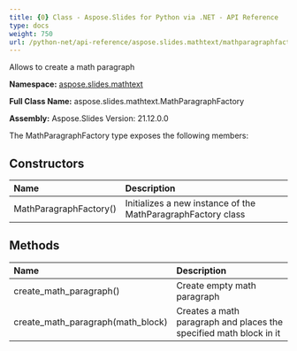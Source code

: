 ```yaml
---
title: {0} Class - Aspose.Slides for Python via .NET - API Reference
type: docs
weight: 750
url: /python-net/api-reference/aspose.slides.mathtext/mathparagraphfactory/
---
```


Allows to create a math paragraph

**Namespace:** [aspose.slides.mathtext](/python-net/api-reference/aspose.slides.mathtext/)

**Full Class Name:** aspose.slides.mathtext.MathParagraphFactory

**Assembly:**  Aspose.Slides Version: 21.12.0.0

The MathParagraphFactory type exposes the following members:
## **Constructors**
|**Name**|**Description**|
| :- | :- |
|MathParagraphFactory()|Initializes a new instance of the MathParagraphFactory class|
## **Methods**
|**Name**|**Description**|
| :- | :- |
|create_math_paragraph()|Create empty math paragraph|
|create_math_paragraph(math_block)|Creates a math paragraph and places the specified math block in it|
